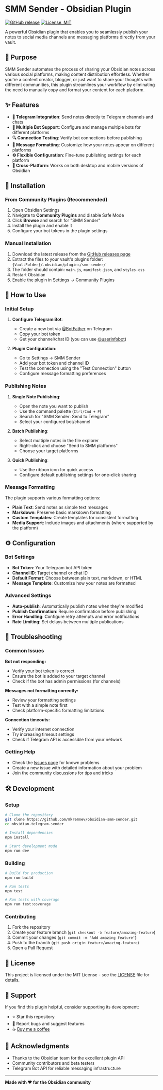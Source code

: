 # SMM Sender - Obsidian Plugin

[![GitHub release](https://img.shields.io/github/v/release/mkremnev/obsidian-smm-sender)](https://github.com/mkremnev/obsidian-smm-sender/releases)
[![License: MIT](https://img.shields.io/badge/License-MIT-yellow.svg)](https://opensource.org/licenses/MIT)

A powerful Obsidian plugin that enables you to seamlessly publish your notes to social media channels and messaging platforms directly from your vault.

## 🎯 Purpose

SMM Sender automates the process of sharing your Obsidian notes across various social platforms, making content distribution effortless. Whether you're a content creator, blogger, or just want to share your thoughts with different communities, this plugin streamlines your workflow by eliminating the need to manually copy and format your content for each platform.

## ✨ Features

- **📱 Telegram Integration**: Send notes directly to Telegram channels and chats
- **🤖 Multiple Bot Support**: Configure and manage multiple bots for different platforms
- **🔍 Connection Testing**: Verify bot connections before publishing
- **📝 Message Formatting**: Customize how your notes appear on different platforms
- **⚙️ Flexible Configuration**: Fine-tune publishing settings for each platform
- **📱 Cross-Platform**: Works on both desktop and mobile versions of Obsidian

## 🚀 Installation

### From Community Plugins (Recommended)

1. Open Obsidian Settings
2. Navigate to **Community Plugins** and disable Safe Mode
3. Click **Browse** and search for "SMM Sender"
4. Install the plugin and enable it
5. Configure your bot tokens in the plugin settings

### Manual Installation

1. Download the latest release from the [GitHub releases page](https://github.com/mkremnev/obsidian-smm-sender/releases)
2. Extract the files to your vault's plugins folder: `{VaultFolder}/.obsidian/plugins/smm-sender/`
3. The folder should contain: `main.js`, `manifest.json`, and `styles.css`
4. Restart Obsidian
5. Enable the plugin in Settings → Community Plugins

## 📖 How to Use

### Initial Setup

1. **Configure Telegram Bot**:
   - Create a new bot via [@BotFather](https://t.me/botfather) on Telegram
   - Copy your bot token
   - Get your channel/chat ID (you can use [@userinfobot](https://t.me/userinfobot))

2. **Plugin Configuration**:
   - Go to Settings → SMM Sender
   - Add your bot token and channel ID
   - Test the connection using the "Test Connection" button
   - Configure message formatting preferences

### Publishing Notes

1. **Single Note Publishing**:
   - Open the note you want to publish
   - Use the command palette (`Ctrl/Cmd + P`)
   - Search for "SMM Sender: Send to Telegram"
   - Select your configured bot/channel

2. **Batch Publishing**:
   - Select multiple notes in the file explorer
   - Right-click and choose "Send to SMM platforms"
   - Choose your target platforms

3. **Quick Publishing**:
   - Use the ribbon icon for quick access
   - Configure default publishing settings for one-click sharing

### Message Formatting

The plugin supports various formatting options:

- **Plain Text**: Send notes as simple text messages
- **Markdown**: Preserve basic markdown formatting
- **Custom Templates**: Create templates for consistent formatting
- **Media Support**: Include images and attachments (where supported by the platform)

## ⚙️ Configuration

### Bot Settings

- **Bot Token**: Your Telegram bot API token
- **Channel ID**: Target channel or chat ID
- **Default Format**: Choose between plain text, markdown, or HTML
- **Message Template**: Customize how your notes are formatted

### Advanced Settings

- **Auto-publish**: Automatically publish notes when they're modified
- **Publish Confirmation**: Require confirmation before publishing
- **Error Handling**: Configure retry attempts and error notifications
- **Rate Limiting**: Set delays between multiple publications

## 🔧 Troubleshooting

### Common Issues

**Bot not responding:**
- Verify your bot token is correct
- Ensure the bot is added to your target channel
- Check if the bot has admin permissions (for channels)

**Messages not formatting correctly:**
- Review your formatting settings
- Test with a simple note first
- Check platform-specific formatting limitations

**Connection timeouts:**
- Verify your internet connection
- Try increasing timeout settings
- Check if Telegram API is accessible from your network

### Getting Help

- Check the [Issues page](https://github.com/mkremnev/obsidian-smm-sender/issues) for known problems
- Create a new issue with detailed information about your problem
- Join the community discussions for tips and tricks

## 🛠️ Development

### Setup

```bash
# Clone the repository
git clone https://github.com/mkremnev/obsidian-smm-sender.git
cd obsidian-telegram-sender

# Install dependencies
npm install

# Start development mode
npm run dev
```

### Building

```bash
# Build for production
npm run build

# Run tests
npm test

# Run tests with coverage
npm run test:coverage
```

### Contributing

1. Fork the repository
2. Create your feature branch (`git checkout -b feature/amazing-feature`)
3. Commit your changes (`git commit -m 'Add amazing feature'`)
4. Push to the branch (`git push origin feature/amazing-feature`)
5. Open a Pull Request

## 📄 License

This project is licensed under the MIT License - see the [LICENSE](LICENSE) file for details.

## 💖 Support

If you find this plugin helpful, consider supporting its development:

- ⭐ Star this repository
- 🐛 Report bugs and suggest features
- ☕ [Buy me a coffee](https://buymeacoffee.com/mxkremnev)

## 🙏 Acknowledgments

- Thanks to the Obsidian team for the excellent plugin API
- Community contributors and beta testers
- Telegram Bot API for reliable messaging infrastructure

---

**Made with ❤️ for the Obsidian community**
